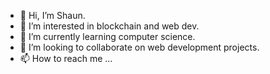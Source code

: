 - 👋 Hi, I’m Shaun.
- 👀 I’m interested in blockchain and web dev.
- 🌱 I’m currently learning computer science.
- 💞️ I’m looking to collaborate on web development projects.
- 📫 How to reach me ...

<!---
laxsleo/laxsleo is a ✨ special ✨ repository because its `README.md` (this file) appears on your GitHub profile.
You can click the Preview link to take a look at your changes.
--->
